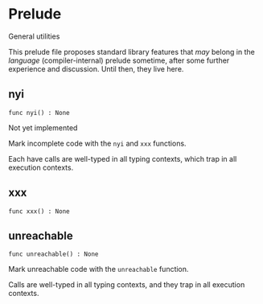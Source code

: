 # Prelude

General utilities

This prelude file proposes standard library features that *may* belong in the *language* (compiler-internal) prelude sometime, after some further experience and discussion. Until then, they live here.

## nyi

``` motoko
func nyi() : None
```

Not yet implemented

Mark incomplete code with the `nyi` and `xxx` functions.

Each have calls are well-typed in all typing contexts, which trap in all execution contexts.

## xxx

``` motoko
func xxx() : None
```

## unreachable

``` motoko
func unreachable() : None
```

Mark unreachable code with the `unreachable` function.

Calls are well-typed in all typing contexts, and they trap in all execution contexts.
